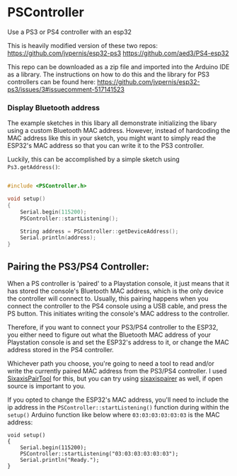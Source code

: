 # PSController
Use a PS3 or PS4 controller with an esp32

This is heavily modified version of these two repos:
	https://github.com/jvpernis/esp32-ps3
	https://github.com/aed3/PS4-esp32

This repo can be downloaded as a zip file and imported into the Arduino IDE as a library.
The instructions on how to do this and the library for PS3 controllers can be found here: https://github.com/jvpernis/esp32-ps3/issues/3#issuecomment-517141523

### Display Bluetooth address ###

The example sketches in this libary all demonstrate initializing the libary using a custom Bluetooth MAC address. However, instead of hardcoding the MAC address like this in your sketch, you might want to simply read the ESP32's MAC address so that you can write it to the PS3 controller.

Luckily, this can be accomplished by a simple sketch using `Ps3.getAddress()`:

```c

#include <PSController.h>

void setup()
{
    Serial.begin(115200);
    PSController::startListening();

    String address = PSController::getDeviceAddress();
    Serial.println(address);
}

```

## Pairing the PS3/PS4 Controller:
When a PS controller is 'paired' to a Playstation console, it just means that it has stored the console's Bluetooth MAC address, which is the only device the controller will connect to. Usually, this pairing happens when you connect the controller to the PS4 console using a USB cable, and press the PS button. This initiates writing the console's MAC address to the controller.

Therefore, if you want to connect your PS3/PS4 controller to the ESP32, you either need to figure out what the Bluetooth MAC address of your Playstation console is and set the ESP32's address to it, or change the MAC address stored in the PS4 controller.

Whichever path you choose, you're going to need a tool to read and/or write the currently paired MAC address from the PS3/PS4 controller. I used [SixaxisPairTool](https://dancingpixelstudios.com/sixaxis-controller/sixaxispairtool/) for this, but you can try using [sixaxispairer](https://github.com/user-none/sixaxispairer) as well, if open source is important to you.

If you opted to change the ESP32's MAC address, you'll need to include the ip address in the ```PSController::startListening()``` function during within the ```setup()``` Arduino function like below where ```03:03:03:03:03:03``` is the MAC address:
```
void setup()
{
    Serial.begin(115200);
    PSController::startListening("03:03:03:03:03:03");
    Serial.println("Ready.");
}
```

